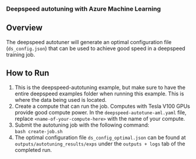 ### Deepspeed autotuning with Azure Machine Learning
## Overview
The deepspeed autotuner will generate an optimal configuration file (``ds_config.json``) that can be used to achieve good speed in a deepspeed training job.
## How to Run
1. This is the deepspeed-autotuning example, but make sure to have the entire deepspeed examples folder when running this example. This is where the data being used is located.
2. Create a compute that can run the job. Computes with Tesla V100 GPUs provide good compute power. In the ``deepspeed-autotune-aml.yaml`` file, replace ``<name-of-your-compute-here>`` with the name of your compute.
3. Submit the autotuning job with the following command:<br />
```bash create-job.sh```
4. The optimal configuration file ``ds_config_optimal.json`` can be found at ``outputs/autotuning_results/exps`` under the ``outputs + logs`` tab of the completed run.